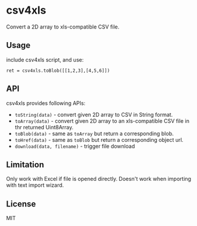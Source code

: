 # csv4xls

Convert a 2D array to xls-compatible CSV file.


## Usage

include csv4xls script, and use:

    ret = csv4xls.toBlob([[1,2,3],[4,5,6]])


## API

csv4xls provides following APIs:

 - `toString(data)` - convert given 2D array to CSV in String format.
 - `toArray(data)` - convert given 2D array to an xls-compatible CSV file in thr returned Uint8Array.
 - `toBlob(data)` - same as `toArray` but return a corresponding blob.
 - `toHref(data)` - same as `toBlob` but return a corresponding object url.
 - `download(data, filename)` - trigger file download


## Limitation

Only work with Excel if file is opened directly. Doesn't work when importing with text import wizard.


## License

MIT
